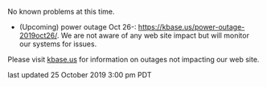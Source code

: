 No known problems at this time.

* (Upcoming) power outage Oct 26-: <a href="https://kbase.us/potential-power-outage-impacted-appdev/">https://kbase.us/power-outage-2019oct26/</a>.  We are not aware of any web site impact but will monitor our systems for issues.

Please visit <a href="https://kbase.us">kbase.us</a> for information on outages not impacting our web site.

last updated 25 October 2019 3:00 pm PDT
